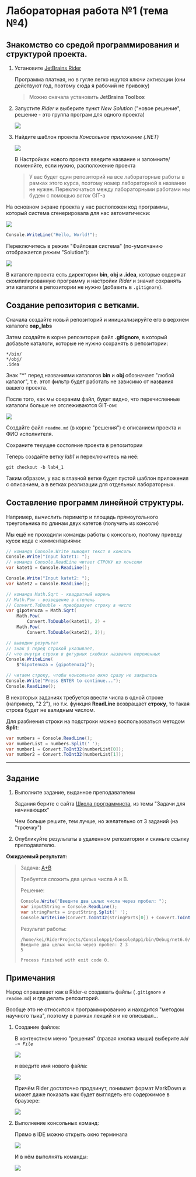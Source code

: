 # Лабораторная работа №1 (тема №4)

## Знакомство со средой программирования и структурой проекта. 

1. Установите [JetBrains Rider](https://www.jetbrains.com/ru-ru/rider/)

    Программа платная, но в гугле легко ищутся ключи активации (они действуют год, поэтому сюда я рабочий не привожу)

    > Можно сначала установить **JetBrains Toolbox**

1. Запустите *Rider* и выберите пункт *New Solution* ("новое решение", решение - это группа програм для одного проекта)

    ![](../img/rider02.png)

1. Найдите шаблон проекта *Консольное приложение (.NET)*

    ![](../img/rider03.png)

    В Настройках нового проекта введите название и запомните/поменяйте, если нужно, расположение проекта

    >У вас будет один репозиторий на все лабораторные работы в рамках этого курса, поэтому номер лабораторной в названии не нужен. Переключаться между лабораторными работами мы будем с помощью *веток* GIT-а

На основном экране проекта у нас расположен код программы, который система сгенерировала для нас автоматически:

![](../img/rider01.png)

```cs
Console.WriteLine("Hello, World!");
```

Переключитесь в режим "Файловая система" (по-умолчанию отображается режим "Solution"):

![](../img/rider04.png)

В каталоге проекта есть директории **bin**, **obj** и **.idea**, которые содержат скомпилированную программу и настройки *Rider* и значит сохранять эти каталоги в репозитории не нужно (добавить в `.gitignore`).

## Создание репозитория с ветками. 

Сначала создайте новый репозиторий и инициализируйте его в верхнем каталоге **oap_labs**

Затем создайте в корне репозитория файл **.gitignore**, в который добавьте каталоги, которые не нужно сохранять в репозитории:

```
*/bin/
*/obj/
.idea
```

Знак "*" перед названиями каталогов **bin** и **obj** обозначает "любой каталог", т.е. этот фильтр будет работать не зависимо от названия вашего проекта.

После того, как мы сохраним файл, будет видно, что перечисленные каталоги больше не отслеживаются GIT-ом:

![](../img/04017.png)

Создайте файл `readme.md` (в корне "решения") с описанием проекта и ФИО исполнителя.

Сохраните текущее состояние проекта в репозитории

Теперь создайте ветку *lab1* и переключитесь на неё:

```
git checkout -b lab4_1
```

Таким образом, у вас в главной ветке будет пустой шаблон приложения с описанием, а в ветках реализации для отдельных лабораторных.

## Составление программ линейной структуры.

Например, вычислить периметр и площадь прямоугольного треугольника по длинам двух катетов (получить из консоли)

Мы ещё не проходили команды работы с консолью, поэтому приведу кусок кода с комментариями:

```cs
// команда Console.Write выводит текст в консоль
Console.Write("Input katet1: ");
// команда Console.ReadLine читает СТРОКУ из консоли
var katet1 = Console.ReadLine();

Console.Write("Input katet2: ");
var katet2 = Console.ReadLine();

// команда Math.Sqrt - квадратный корень
// Math.Pow - возведение в степень
// Convert.ToDouble - преобразует строку в число
var gipotenuza = Math.Sqrt(
    Math.Pow(
        Convert.ToDouble(katet1), 2) + 
    Math.Pow(
        Convert.ToDouble(katet2), 2));

// выводим результат
// знак $ перед строкой указывает, 
// что внутри строки в фигурных скобках названия переменных
Console.WriteLine(
    $"Gipotenuza = {gipotenuza}");

// читаем строку, чтобы консольное окно сразу не закрылось
Console.Write("Press ENTER to continue...");
Console.ReadLine();
```

В некоторых заданиях требуется ввести числа в одной строке (например, "2 2"), но т.к. функция **ReadLine** возвращает **строку**, то такая строка будет не валидным числом.

Для разбиения строки на подстроки можно воспользоваться методом **Split**:

```cs
var numbers = Console.ReadLine();
var numberList = numbers.Split(' ');
var number1 = Convert.ToInt32(numberList[0]);
var number2 = Convert.ToInt32(numberList[1]);
```

---

## Задание

1. Выполните задание, выданное преподавателем

    Задания берите с сайта [Школа программиста](https://acmp.ru/index.asp?main=tasks), из темы "Задачи для начинающих" 

    Чем больше решите, тем лучше, но желательно от 3 заданий (на "троечку")

1. Опубликуйте результаты в удаленном репозитории и скиньте ссылку преподавателю.

**Ожидаемый результат:**

> Задача: [A+B](https://acmp.ru/index.asp?main=task&id_task=1)
>
> Требуется сложить два целых числа А и В.
>
> Решение:
>
>```cs
>Console.Write("Введите два целых числа через пробел: ");
>var inputString = Console.ReadLine();
>var stringParts = inputString.Split(' ');
>Console.WriteLine(Convert.ToInt32(stringParts[0]) + Convert.ToInt32(stringParts[1]));
>```
>
>Результат работы:
>```
>/home/kei/RiderProjects/ConsoleApp1/ConsoleApp1/bin/Debug/net6.0/ConsoleApp1
>Введите два целых числа через пробел: 2 3
>5
>
>Process finished with exit code 0.
>```

## Примечания

Народ спрашивает как в Rider-е создавать файлы (`.gitignore` и `readme.md`) и где делать репозиторий.

Вообще это не относится к программированию и находится "методом научного тыка", поэтому в рамках лекций я и не описывал...

1. Создание файлов:

    В контекстном меню "решения" (правая кнопка мыши) выберите *`Add -> File`*

    ![](../img/rider026.png)

    и введите имя нового файла:

    ![](../img/rider08.png)

    Причём Rider достаточно продвинут, понимает формат MarkDown и может даже показать как будет выглядеть его содержимое в браузере:

    ![](../img/rider09.png)

1. Выполнение консольных команд:

    Прямо в IDE можно открыть окно терминала

    ![](../img/rider10.png)

    И в нём выполнять команды:

    ![](../img/rider11.png)

